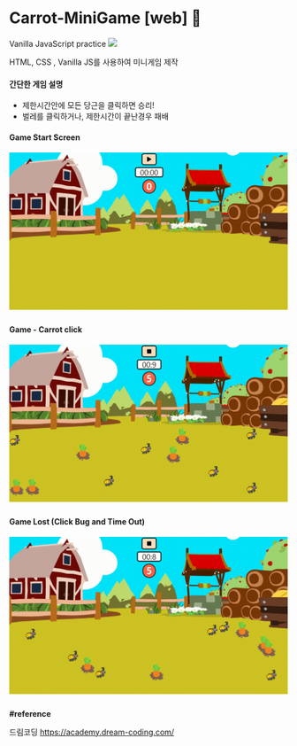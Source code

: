 # Carrot-MiniGame [web] 🥕

Vanilla JavaScript practice ![](https://icon-icons.com/icons2/2108/PNG/32/javascript_icon_130900.png)

HTML, CSS , Vanilla JS를 사용하여 미니게임 제작

#### 간단한 게임 설명

- 제한시간안에 모든 당근을 클릭하면 승리!
- 벌레를 클릭하거나, 제한시간이 끝난경우 패배

#### Game Start Screen

##### <img src=".\Screen2.gif" alt="game" style="zoom:50%;" />



#### Game - Carrot click

##### <img src=".\Screen1.gif" alt="game" style="zoom:50%;" />



#### Game Lost (Click Bug and Time Out)

##### <img src=".\Screen3.gif" alt="game" style="zoom:50%;" />



**#reference**

드림코딩 https://academy.dream-coding.com/